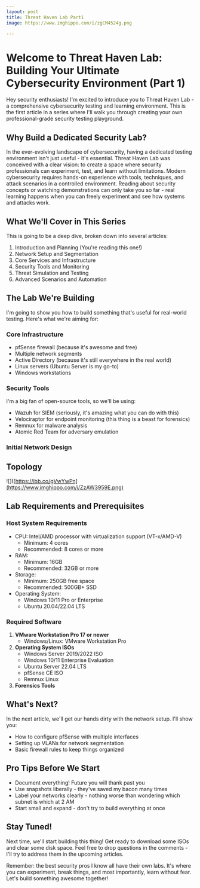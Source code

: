 ```yaml
--- 
layout: post
title: Threat Haven Lab Part1 
image: https://www.imghippo.com/i/zgCM4524g.png 

---
```

# Welcome to Threat Haven Lab: Building Your Ultimate Cybersecurity Environment (Part 1)

Hey security enthusiasts! I'm excited to introduce you to Threat Haven Lab - a comprehensive cybersecurity testing and learning environment. This is the first article in a series where I'll walk you through creating your own professional-grade security testing playground.

## Why Build a Dedicated Security Lab?

In the ever-evolving landscape of cybersecurity, having a dedicated testing environment isn't just useful - it's essential. Threat Haven Lab was conceived with a clear vision: to create a space where security professionals can experiment, test, and learn without limitations. Modern cybersecurity requires hands-on experience with tools, techniques, and attack scenarios in a controlled environment. Reading about security concepts or watching demonstrations can only take you so far - real learning happens when you can freely experiment and see how systems and attacks work.

## What We'll Cover in This Series

This is going to be a deep dive, broken down into several articles:

1. Introduction and Planning (You're reading this one!)
2. Network Setup and Segmentation
3. Core Services and Infrastructure
4. Security Tools and Monitoring
5. Threat Simulation and Testing
6. Advanced Scenarios and Automation

## The Lab We're Building

I'm going to show you how to build something that's useful for real-world testing. Here's what we're aiming for:

### Core Infrastructure

* pfSense firewall (because it's awesome and free)
* Multiple network segments
* Active Directory (because it's still everywhere in the real world)
* Linux servers (Ubuntu Server is my go-to)
* Windows workstations

### Security Tools

I'm a big fan of open-source tools, so we'll be using:

* Wazuh for SIEM (seriously, it's amazing what you can do with this)
* Velociraptor for endpoint monitoring (this thing is a beast for forensics)
* Remnux for malware analysis
* Atomic Red Team for adversary emulation
### Initial Network Design
## Topology 
![]([https://ibb.co/gVwYwPn](https://www.imghippo.com/i/ZzAW3959E.png)

## Lab Requirements and Prerequisites

### Host System Requirements

* CPU: Intel/AMD processor with virtualization support (VT-x/AMD-V)
  * Minimum: 4 cores
  * Recommended: 8 cores or more
* RAM:
  * Minimum: 16GB
  * Recommended: 32GB or more
* Storage:
  * Minimum: 250GB free space
  * Recommended: 500GB+ SSD
* Operating System:
  * Windows 10/11 Pro or Enterprise
  * Ubuntu 20.04/22.04 LTS

### Required Software

1. **VMware Workstation Pro 17 or newer**
   * Windows/Linux: VMware Workstation Pro
2. **Operating System ISOs**
   * Windows Server 2019/2022 ISO
   * Windows 10/11 Enterprise Evaluation
   * Ubuntu Server 22.04 LTS
   * pfSense CE ISO
   * Remnux Linux
3. **Forensics Tools**

## What's Next?

In the next article, we'll get our hands dirty with the network setup. I'll show you:

* How to configure pfSense with multiple interfaces
* Setting up VLANs for network segmentation
* Basic firewall rules to keep things organized

## Pro Tips Before We Start

* Document everything! Future you will thank past you
* Use snapshots liberally - they've saved my bacon many times
* Label your networks clearly - nothing worse than wondering which subnet is which at 2 AM
* Start small and expand - don't try to build everything at once

## Stay Tuned!

Next time, we'll start building this thing! Get ready to download some ISOs and clear some disk space. Feel free to drop questions in the comments - I'll try to address them in the upcoming articles.

Remember: the best security pros I know all have their own labs. It's where you can experiment, break things, and most importantly, learn without fear. Let's build something awesome together!
